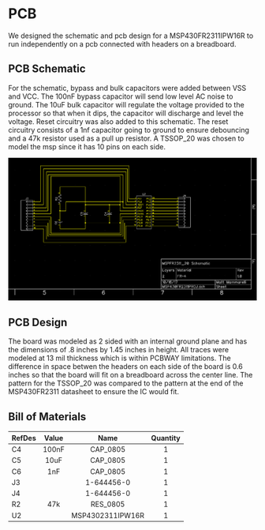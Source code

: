 # PCB 
We designed the schematic and pcb design for a MSP430FR2311IPW16R to run independently on a pcb connected with headers on a breadboard.

## PCB Schematic
For the schematic, bypass and bulk capacitors were added between VSS and VCC.
The 100nF bypass capacitor will send low level AC noise to ground.
The 10uF bulk capacitor will regulate the voltage provided to the processor so that when it dips, the capacitor will discharge and level the voltage.
Reset circuitry was also added to this schematic. The reset circuitry consists of a 1nf capacitor going to ground to ensure debouncing and a 47k resistor used as a pull up resistor. A TSSOP_20 was chosen to model the msp since it has 10 pins on each side. 

![alt text](schemPic.png "schemPic")

## PCB Design
The board was modeled as 2 sided with an internal ground plane and has the dimensions of .8 inches by 1.45 inches in height. 
All traces were modeled at 13 mil thickness which is within PCBWAY limitations.
The difference in space betwen the headers on each side of the board is 0.6 inches so that the board will fit on a breadboard across the center line.
The pattern for the TSSOP_20 was compared to the pattern at the end of the MSP430FR2311 datasheet to ensure the IC would fit. 

## Bill of Materials

| RefDes | Value    | Name                  | Quantity  |
| ------ |:--------:|:---------------------:|:---------:|
| C4     | 100nF    | CAP_0805              | 1         |
| C5     | 10uF     | CAP_0805              | 1         |
| C6     | 1nF      | CAP_0805              | 1         |
| J3     |          | 1-644456-0            | 1         |
| J4     |          | 1-644456-0            | 1         |
| R2     | 47k      | RES_0805              | 1         |
| U2     |          | MSP4302311IPW16R      | 1         |



